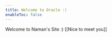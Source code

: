 ```yaml
---
title: Welcome to Oracle :) 
enableToc: false
---
```


Welcome to Naman's Site :)
[[Nice to meet you]]